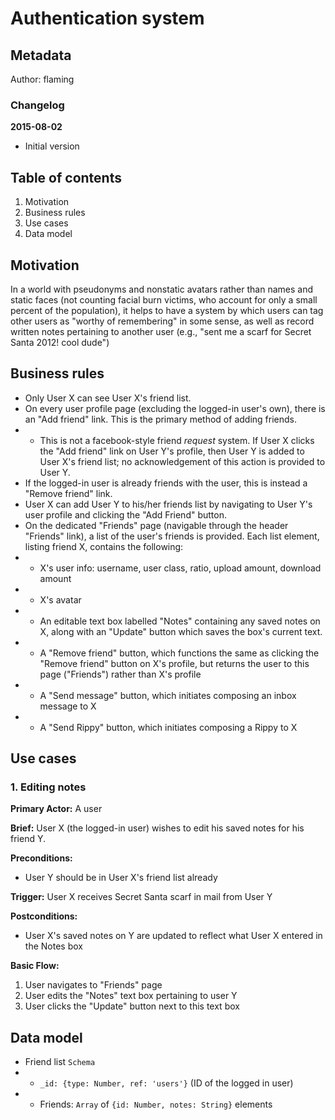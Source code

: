 # Authentication system

## Metadata

Author: flaming

### Changelog

**2015-08-02**

* Initial version

## Table of contents

1. Motivation
1. Business rules
1. Use cases
1. Data model

## Motivation

In a world with pseudonyms and nonstatic avatars rather than names and static faces (not counting facial burn victims, who account for only a small percent of the population), it helps to have a system by which users can tag other users as "worthy of remembering" in some sense, as well as record written notes pertaining to another user (e.g., "sent me a scarf for Secret Santa 2012! cool dude")

## Business rules

* Only User X can see User X's friend list.
* On every user profile page (excluding the logged-in user's own), there is an "Add friend" link. This is the primary method of adding friends.
* * This is not a facebook-style friend *request* system. If User X clicks the "Add friend" link on User Y's profile, then User Y is added to User X's friend list; no acknowledgement of this action is provided to User Y.
* If the logged-in user is already friends with the user, this is instead a "Remove friend" link.
* User X can add User Y to his/her friends list by navigating to User Y's user profile and clicking the "Add Friend" button.
* On the dedicated "Friends" page (navigable through the header "Friends" link), a list of the user's friends is provided. Each list element, listing friend X, contains the following:
* * X's user info: username, user class, ratio, upload amount, download amount
* * X's avatar
* * An editable text box labelled "Notes" containing any saved notes on X, along with an "Update" button which saves the box's current text.
* * A "Remove friend" button, which functions the same as clicking the "Remove friend" button on X's profile, but returns the user to this page ("Friends") rather than X's profile
* * A "Send message" button, which initiates composing an inbox message to X
* * A "Send Rippy" button, which initiates composing a Rippy to X

## Use cases

### 1. Editing notes

**Primary Actor:** A user

**Brief:** User X (the logged-in user) wishes to edit his saved notes for his friend Y.

**Preconditions:**

* User Y should be in User X's friend list already

**Trigger:** User X receives Secret Santa scarf in mail from User Y

**Postconditions:**

* User X's saved notes on Y are updated to reflect what User X entered in the Notes box

**Basic Flow:**

1. User navigates to "Friends" page
1. User edits the "Notes" text box pertaining to user Y
1. User clicks the "Update" button next to this text box

## Data model

*   Friend list `Schema`
* * `_id: {type: Number, ref: 'users'}` (ID of the logged in user)
* * Friends: `Array` of `{id: Number, notes: String}` elements
